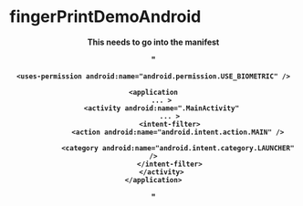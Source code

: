 # fingerPrintDemoAndroid

<header>
  
  <p>
    <b>
    This needs to go into the manifest 
 <p>     <uses-permission android:name="android.permission.USE_BIOMETRIC" /></p>


  </p>
    <div>
  
 " <!-- AndroidManifest.xml -->
<manifest xmlns:android="http://schemas.android.com/apk/res/android"
    package="com.example.fingerprintdemo">

    <uses-permission android:name="android.permission.USE_BIOMETRIC" />

    <application
        ... >
        <activity android:name=".MainActivity"
            ... >
            <intent-filter>
                <action android:name="android.intent.action.MAIN" />

                <category android:name="android.intent.category.LAUNCHER" />
            </intent-filter>
        </activity>
    </application>

</manifest>
"
  
  </div>
   
  </header>
